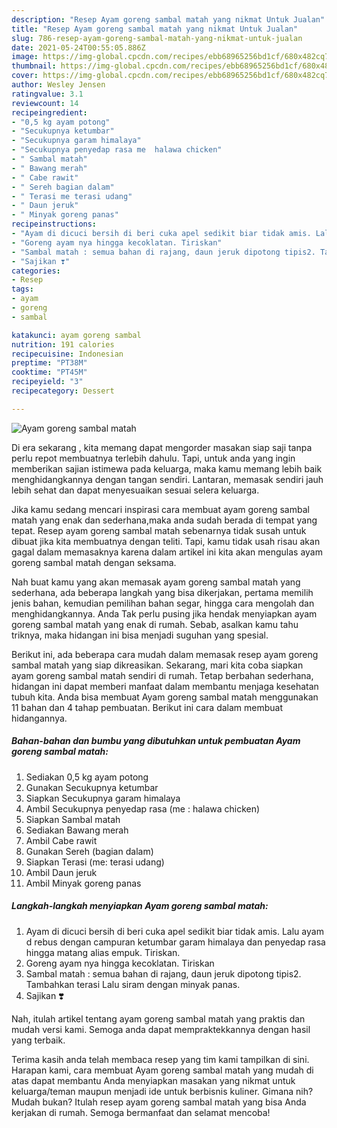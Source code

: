 ```yaml
---
description: "Resep Ayam goreng sambal matah yang nikmat Untuk Jualan"
title: "Resep Ayam goreng sambal matah yang nikmat Untuk Jualan"
slug: 786-resep-ayam-goreng-sambal-matah-yang-nikmat-untuk-jualan
date: 2021-05-24T00:55:05.886Z
image: https://img-global.cpcdn.com/recipes/ebb68965256bd1cf/680x482cq70/ayam-goreng-sambal-matah-foto-resep-utama.jpg
thumbnail: https://img-global.cpcdn.com/recipes/ebb68965256bd1cf/680x482cq70/ayam-goreng-sambal-matah-foto-resep-utama.jpg
cover: https://img-global.cpcdn.com/recipes/ebb68965256bd1cf/680x482cq70/ayam-goreng-sambal-matah-foto-resep-utama.jpg
author: Wesley Jensen
ratingvalue: 3.1
reviewcount: 14
recipeingredient:
- "0,5 kg ayam potong"
- "Secukupnya ketumbar"
- "Secukupnya garam himalaya"
- "Secukupnya penyedap rasa me  halawa chicken"
- " Sambal matah"
- " Bawang merah"
- " Cabe rawit"
- " Sereh bagian dalam"
- " Terasi me terasi udang"
- " Daun jeruk"
- " Minyak goreng panas"
recipeinstructions:
- "Ayam di dicuci bersih di beri cuka apel sedikit biar tidak amis. Lalu ayam d rebus dengan campuran ketumbar garam himalaya dan penyedap rasa hingga matang alias empuk. Tiriskan."
- "Goreng ayam nya hingga kecoklatan. Tiriskan"
- "Sambal matah : semua bahan di rajang, daun jeruk dipotong tipis2. Tambahkan terasi Lalu siram dengan minyak panas."
- "Sajikan ❣️"
categories:
- Resep
tags:
- ayam
- goreng
- sambal

katakunci: ayam goreng sambal 
nutrition: 191 calories
recipecuisine: Indonesian
preptime: "PT38M"
cooktime: "PT45M"
recipeyield: "3"
recipecategory: Dessert

---
```



![Ayam goreng sambal matah](https://img-global.cpcdn.com/recipes/ebb68965256bd1cf/680x482cq70/ayam-goreng-sambal-matah-foto-resep-utama.jpg)

Di era  sekarang , kita memang dapat mengorder masakan siap saji tanpa perlu repot membuatnya terlebih dahulu. Tapi, untuk anda yang ingin memberikan sajian istimewa pada keluarga, maka kamu memang lebih baik menghidangkannya dengan tangan sendiri. Lantaran, memasak sendiri jauh lebih sehat dan dapat menyesuaikan sesuai selera keluarga.

Jika kamu sedang mencari inspirasi cara membuat ayam goreng sambal matah yang enak dan sederhana,maka anda sudah berada di tempat yang tepat. Resep ayam goreng sambal matah  sebenarnya tidak susah untuk dibuat jika kita membuatnya dengan teliti. Tapi, kamu tidak usah risau akan gagal dalam memasaknya 
karena dalam artikel ini kita akan mengulas ayam goreng sambal matah dengan seksama.  



Nah buat kamu yang akan memasak ayam goreng sambal matah yang sederhana, ada beberapa langkah yang bisa dikerjakan, pertama memilih jenis bahan, kemudian pemilihan bahan segar, hingga cara mengolah dan menghidangkannya. Anda Tak perlu pusing jika hendak menyiapkan ayam goreng sambal matah yang enak di rumah. Sebab, asalkan kamu  tahu triknya, maka hidangan ini bisa menjadi suguhan yang spesial.

Berikut ini, ada beberapa cara mudah dalam memasak resep ayam goreng sambal matah yang siap dikreasikan. Sekarang, mari kita coba siapkan ayam goreng sambal matah sendiri di rumah. Tetap berbahan sederhana, hidangan ini dapat memberi manfaat dalam membantu menjaga kesehatan tubuh kita. Anda bisa membuat Ayam goreng sambal matah menggunakan 11 bahan dan 4 tahap pembuatan. Berikut ini cara dalam membuat hidangannya.

<!--inarticleads1-->

##### Bahan-bahan dan bumbu yang dibutuhkan untuk pembuatan Ayam goreng sambal matah:

1. Sediakan 0,5 kg ayam potong
1. Gunakan Secukupnya ketumbar
1. Siapkan Secukupnya garam himalaya
1. Ambil Secukupnya penyedap rasa (me : halawa chicken)
1. Siapkan  Sambal matah
1. Sediakan  Bawang merah
1. Ambil  Cabe rawit
1. Gunakan  Sereh (bagian dalam)
1. Siapkan  Terasi (me: terasi udang)
1. Ambil  Daun jeruk
1. Ambil  Minyak goreng panas




<!--inarticleads2-->

##### Langkah-langkah menyiapkan Ayam goreng sambal matah:

1. Ayam di dicuci bersih di beri cuka apel sedikit biar tidak amis. Lalu ayam d rebus dengan campuran ketumbar garam himalaya dan penyedap rasa hingga matang alias empuk. Tiriskan.
1. Goreng ayam nya hingga kecoklatan. Tiriskan
1. Sambal matah : semua bahan di rajang, daun jeruk dipotong tipis2. Tambahkan terasi Lalu siram dengan minyak panas.
1. Sajikan ❣️




Nah, itulah artikel tentang  ayam goreng sambal matah  yang praktis dan mudah versi kami. Semoga anda dapat mempraktekkannya dengan hasil yang terbaik. 

Terima kasih anda telah membaca resep yang tim kami tampilkan di sini. Harapan kami, cara membuat  Ayam goreng sambal matah yang mudah di atas dapat membantu Anda menyiapkan masakan yang nikmat untuk keluarga/teman maupun menjadi ide untuk berbisnis kuliner. Gimana nih? Mudah bukan? Itulah resep ayam goreng sambal matah yang bisa Anda kerjakan di rumah. Semoga bermanfaat dan selamat mencoba!

